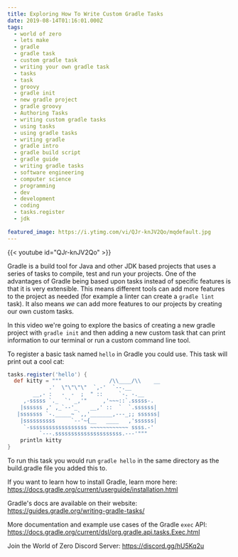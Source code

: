 ```yaml
---
title: Exploring How To Write Custom Gradle Tasks
date: 2019-08-14T01:16:01.000Z
tags:
  - world of zero
  - lets make
  - gradle
  - gradle task
  - custom gradle task
  - writing your own gradle task
  - tasks
  - task
  - groovy
  - gradle init
  - new gradle project
  - gradle groovy
  - Authoring Tasks
  - writing custom gradle tasks
  - using tasks
  - using gradle tasks
  - writing gradle
  - gradle intro
  - gradle build script
  - gradle guide
  - writing gradle tasks
  - software engineering
  - computer science
  - programming
  - dev
  - development
  - coding
  - tasks.register
  - jdk
  
featured_image: https://i.ytimg.com/vi/QJr-knJV2Qo/mqdefault.jpg
---
```


{{< youtube id="QJr-knJV2Qo" >}}

Gradle is a build tool for Java and other JDK based projects that uses a series of tasks to compile, test and run your projects. One of the advantages of Gradle being based upon tasks instead of specific features is that it is very extensible. This means different tools can add more features to the project as needed (for example a linter can create a `gradle lint` task). It also means *we* can add more features to our projects by creating our own custom tasks.

In this video we're going to explore the basics of creating a new gradle project with `gradle init` and then adding a new custom task that can print information to our terminal or run a custom command line tool.

To register a basic task named `hello` in Gradle you could use. This task will print out a cool cat:

```groovy
tasks.register('hello') {
  def kitty = """               /\\____/\\    __
             .'  \"\"\"\"  `,-'  `--.__
        __,- :   -  -  ;  " ::     `-. -.__
     ,-sssss `._  `' _,'"     ,'~~~::`.sssss-.
    |ssssss ,' ,_`--'_    __,' ::  `  `.ssssss|
   |sssssss `-._____~ `,,'_______,---_;; ssssss|
    |ssssssssss     `--'~{__   ____   ,'ssssss|
     `-ssssssssssssssssss ~~~~~~~~~~~~ ssss.-'
          `---.sssssssssssssssssssss.---'"""
    println kitty
}
```

To run this task you would run `gradle hello` in the same directory as the build.gradle file you added this to.

If you want to learn how to install Gradle, learn more here: https://docs.gradle.org/current/userguide/installation.html

Gradle's docs are available on their website: https://guides.gradle.org/writing-gradle-tasks/

More documentation and example use cases of the Gradle `exec` API: https://docs.gradle.org/current/dsl/org.gradle.api.tasks.Exec.html

Join the World of Zero Discord Server: https://discord.gg/hU5Kq2u